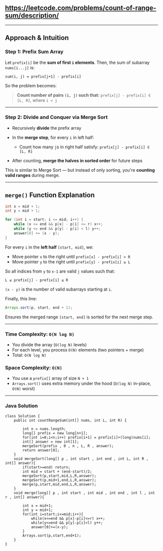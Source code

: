 ## https://leetcode.com/problems/count-of-range-sum/description/
---
##  **Approach & Intuition**

### Step 1: **Prefix Sum Array**

Let `prefix[i]` be the **sum of first `i` elements**.
Then, the sum of subarray `nums[i...j]` is:

```
sum(i, j) = prefix[j+1] - prefix[i]
```

So the problem becomes:

> **Count number of pairs `(i, j)` such that:**
> `prefix[j] - prefix[i] ∈ [L, R]`, where `i < j`

---

### Step 2: **Divide and Conquer via Merge Sort**

* Recursively **divide** the prefix array
* In the **merge step**, for every `i` in left half:

  * Count how many `j`s in right half satisfy:
    `prefix[j] - prefix[i] ∈ [L, R]`
* After counting, **merge the halves in sorted order** for future steps

This is similar to Merge Sort — but instead of only sorting, you're **counting valid ranges** during merge.

---

##  `merge()` Function Explanation

```java
int x = mid + 1;
int y = mid + 1;

for (int i = start; i <= mid; i++) {
    while (x <= end && p[x] - p[i] <= r) x++;
    while (y <= end && p[y] - p[i] < l) y++;
    answer[0] += (x - y);
}
```

For every `i` in the **left half** `[start, mid]`, we:

* Move pointer `x` to the right until `prefix[x] - prefix[i] > R`
* Move pointer `y` to the right until `prefix[y] - prefix[i] ≥ L`

 So all indices from `y` to `x-1` are valid `j` values such that:

```
L ≤ prefix[j] - prefix[i] ≤ R
```

`(x - y)` is the number of valid subarrays starting at `i`.

Finally, this line:

```java
Arrays.sort(p, start, end + 1);
```

Ensures the merged range `[start, end]` is sorted for the next merge step.

---

###  Time Complexity: `O(N log N)`

* You divide the array (`O(log N)` levels)
* For each level, you process `O(N)` elements (two pointers + merge)
* Total: `O(N log N)`

###  Space Complexity: `O(N)`

* You use a `prefix[]` array of size `N + 1`
* `Arrays.sort()` uses extra memory under the hood (`O(log N)` in-place, `O(N)` worst)

---

### Java Solution

```
class Solution {
    public int countRangeSum(int[] nums, int L, int R) {

        int n = nums.length;
        long[] prefix = new long[n+1];
        for(int i=0;i<n;i++) prefix[i+1] = prefix[i]+(long)nums[i];
        int[] answer = new int[1];
        mergeSort(prefix , 0 , n , L, R , answer);
        return answer[0];
    }
    void mergeSort(long[] p , int start , int end , int L, int R , int[] answer){
        if(start>=end) return;
        int mid = start + (end-start)/2;
        mergeSort(p,start,mid,L,R,answer);
        mergeSort(p,mid+1,end,L,R,answer);
        merge(p,start,mid,end,L,R,answer);
    }
    void merge(long[] p , int start , int mid , int end , int l , int r , int[] answer){

        int x = mid+1;
        int y = mid+1;
        for(int i=start;i<=mid;i++){
            while(x<=end && p[x]-p[i]<=r) x++;
            while(y<=end && p[y]-p[i]<l) y++;
            answer[0]+=(x-y);
        }
        Arrays.sort(p,start,end+1);
    }
}


